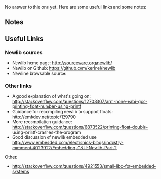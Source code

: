 No answer to thie one yet. Here are some useful links and some notes:

## Notes

## Useful Links
### Newlib sources
* Newlib home page: http://sourceware.org/newlib/
* Newlib on Github: https://github.com/kerlnel/newlib
* Newline browsable source:

### Other links
* A good explanation of what's going on: http://stackoverflow.com/questions/12703307/arm-none-eabi-gcc-printing-float-number-using-printf
* Guidance for recompiling newlib to support floats: http://embdev.net/topic/129790
* More recompilation guidance: http://stackoverflow.com/questions/6873522/printing-float-double-using-printf-crashes-the-program
* Good discussion of newlib embedded use: http://www.embedded.com/electronics-blogs/industry-comment/4023922/Embedding-GNU-Newlib-Part-2

Other:
* http://stackoverflow.com/questions/4921553/small-libc-for-embedded-systems